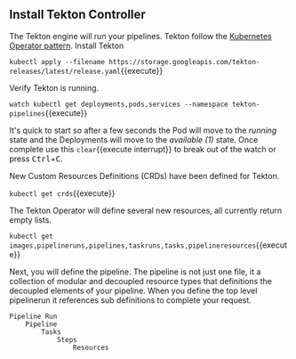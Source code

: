 ## Install Tekton Controller

The Tekton engine will run your pipelines. Tekton follow the [Kubernetes Operator pattern](https://kubernetes.io/docs/concepts/extend-kubernetes/operator/). Install Tekton

`kubectl apply --filename https://storage.googleapis.com/tekton-releases/latest/release.yaml`{{execute}}

Verify Tekton is running.

`watch kubectl get deployments,pods,services --namespace tekton-pipelines`{{execute}}

It's quick to start so after a few seconds the Pod will move to the _running_ state and the Deployments will move to the _available (1)_ state. Once complete use this ```clear```{{execute interrupt}} to break out of the watch or press <kbd>Ctrl</kbd>+<kbd>C</kbd>.

New Custom Resources Definitions (CRDs) have been defined for Tekton.

`kubectl get crds`{{execute}}

The Tekton Operator will define several new resources, all currently return empty lists.

`kubectl get images,pipelineruns,pipelines,taskruns,tasks,pipelineresources`{{execute}}

Next, you will define the pipeline. The pipeline is not just one file, it a collection of modular and decoupled resource types that definitions the decoupled elements of your pipeline. When you define the top level pipelinerun it references sub definitions to complete your request.

```
Pipeline Run
    Pipeline
        Tasks
            Steps
                Resources
```
